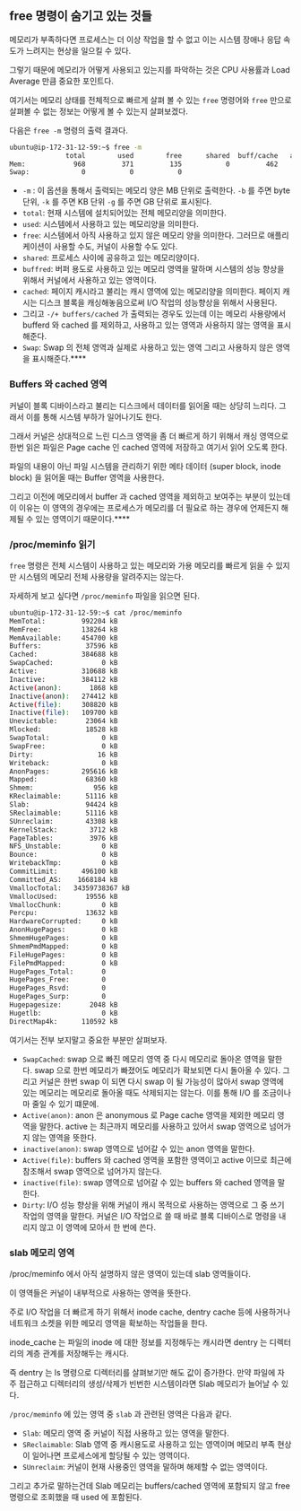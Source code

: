 ## free 명령이 숨기고 있는 것들

메모리가 부족하다면 프로세스는 더 이상 작업을 할 수 없고 이는 시스템 장애나 응답 속도가 느려지는 현상을 일으킬 수 있다.

그렇기 때문에 메모리가 어떻게 사용되고 있는지를 파악하는 것은 CPU 사용률과 Load Average 만큼 중요한 포인트다.

여기서는 메모리 상태를 전체적으로 빠르게 살펴 볼 수 있는 `free` 명령어와 `free` 만으로 살펴볼 수 없는 정보는 어떻게 볼 수 있는지 살펴보겠다.

다음은 `free -m` 명령의 출력 결과다.

```bash
ubuntu@ip-172-31-12-59:~$ free -m
              total        used        free      shared  buff/cache   available
Mem:            968         371         135           0         462         443
Swap:             0           0           0
```

- `-m` : 이 옵션을 통해서 출력되는 메모리 양은 MB 단위로 출력한다. `-b` 를 주면 byte 단위, `-k` 를 주면 KB 단위 `-g` 를 주면 GB 단위로 표시된다.
- `total`: 현재 시스템에 설치되어있는 전체 메모리양을 의미한다.
- `used`: 시스템에서 사용하고 있는 메모리양을 의미한다.
- `free`: 시스템에서 아직 사용하고 있지 않은 메모리 양을 의미한다. 그러므로 애플리케이션이 사용할 수도, 커널이 사용할 수도 있다.
- `shared`: 프로세스 사이에 공유하고 있는 메모리양이다.
- `buffred`: 버퍼 용도로 사용하고 있는 메모리 영역을 말하며 시스템의 성능 향상을 위해서 커널에서 사용하고 있는 영역이다.
- `cached`: 페이지 캐시라고 불리는 캐시 영역에 있는 메모리양을 의미한다. 페이지 캐시는 디스크 블록을 캐싱해놓음으로써 I/O 작업의 성능향상을 위해서 사용된다.
- 그리고 `-/+ buffers/cached` 가 출력되는 경우도 있는데 이는 메모리 사용량에서 bufferd 와 cached 를 제외하고, 사용하고 있는 영역과 사용하지 않는 영역을 표시해준다.
- `Swap`: Swap 의 전체 영역과 실제로 사용하고 있는 영역 그리고 사용하지 않은 영역을 표시해준다.****

### ****Buffers 와 cached 영역****

커널이 블록 디바이스라고 불리는 디스크에서 데이터를 읽어올 때는 상당히 느리다. 그래서 이를 통해 시스템 부하가 일어나기도 한다.  

 그래서 커널은 상대적으로 느린 디스크 영역을 좀 더 빠르게 하기 위해서 캐싱 영역으로 한번 읽은 파일은 Page cache 인 cached 영역에 저장하고 여기서 읽어 오도록 한다. 

파일의 내용이 아닌 파일 시스템을 관리하기 위한 메타 데이터 (super block, inode block) 을 읽어올 때는 Buffer 영역을 사용한다.

그리고 이전에 메모리에서 buffer 과 cached 영역을 제외하고 보여주는 부분이 있는데 이 이유는 이 영역의 경우에는 프로세스가 메모리를 더 필요로 하는 경우에 언제든지 해제될 수 있는 영역이기 때문이다.****

### /proc/meminfo 읽기

`free` 명령은 전체 시스템이 사용하고 있는 메모리와 가용 메모리를 빠르게 읽을 수 있지만 시스템의 메모리 전체 사용량을 알려주지는 않는다.

자세하게 보고 싶다면 `/proc/meminfo` 파일을 읽으면 된다.

```bash
ubuntu@ip-172-31-12-59:~$ cat /proc/meminfo
MemTotal:         992204 kB
MemFree:          138264 kB
MemAvailable:     454700 kB
Buffers:           37596 kB
Cached:           384688 kB
SwapCached:            0 kB
Active:           310688 kB
Inactive:         384112 kB
Active(anon):       1868 kB
Inactive(anon):   274412 kB
Active(file):     308820 kB
Inactive(file):   109700 kB
Unevictable:       23064 kB
Mlocked:           18528 kB
SwapTotal:             0 kB
SwapFree:              0 kB
Dirty:                16 kB
Writeback:             0 kB
AnonPages:        295616 kB
Mapped:            68360 kB
Shmem:               956 kB
KReclaimable:      51116 kB
Slab:              94424 kB
SReclaimable:      51116 kB
SUnreclaim:        43308 kB
KernelStack:        3712 kB
PageTables:         3976 kB
NFS_Unstable:          0 kB
Bounce:                0 kB
WritebackTmp:          0 kB
CommitLimit:      496100 kB
Committed_AS:    1668184 kB
VmallocTotal:   34359738367 kB
VmallocUsed:       19556 kB
VmallocChunk:          0 kB
Percpu:            13632 kB
HardwareCorrupted:     0 kB
AnonHugePages:         0 kB
ShmemHugePages:        0 kB
ShmemPmdMapped:        0 kB
FileHugePages:         0 kB
FilePmdMapped:         0 kB
HugePages_Total:       0
HugePages_Free:        0
HugePages_Rsvd:        0
HugePages_Surp:        0
Hugepagesize:       2048 kB
Hugetlb:               0 kB
DirectMap4k:      110592 kB
```

여기서는 전부 보지말고 중요한 부분만 살펴보자.

- `SwapCached`: swap 으로 빠진 메모리 영역 중 다시 메모리로 돌아온 영역을 말한다. swap 으로 한번 메모리가 빠졌어도 메모리가 확보되면 다시 돌아올 수 있다. 그리고 커널은 한번 swap 이 되면 다시 swap 이 될 가능성이 많아서 swap 영역에 있는 메모리는 메모리로 돌아올 때도 삭제되지는 않는다. 이를 통해 I/O 를 조금이나마 줄일 수 있기 떄문에.
- `Active(anon)`: anon 은 anonymous 로 Page cache 영역을 제외한 메모리 영역을 말한다. active 는 최근까지 메모리를 사용하고 있어서 swap 영역으로 넘어가지 않는 영역을 뜻한다.
- `inactive(anon)`: swap 영역으로 넘어갈 수 있는 anon 영역을 말한다.
- `Active(file)`: buffers 와 cached 영역을 포함한 영역이고 active 이므로 최근에 참조해서 swap 영역으로 넘어가지 않는다.
- `inactive(file)`: swap 영역으로 넘어갈 수 있는 buffers 와 cached 영역을 말한다.
- `Dirty`: I/O 성능 향상을 위해 커널이 캐시 목적으로 사용하는 영역으로 그 중 쓰기 작업의 영역을 말한다. 커널은 I/O 작업으로 쓸 때 바로 블록 디바이스로 명령을 내리지 않고 이 영역에 모아서 한 번에 쓴다.

### ****slab 메모리 영역****

/proc/meminfo 에서 아직 설명하지 않은 영역이 있는데 slab 영역들이다. 

이 영역들은 커널이 내부적으로 사용하는 영역을 뜻한다.

주로 I/O 작업을 더 빠르게 하기 위해서 inode cache, dentry cache 등에 사용하거나 네트워크 소켓을 위한 메모리 영역을 확보하는 작업들을 한다.

inode_cache 는 파일의 inode 에 대한 정보를 지정해두는 캐시라면 dentry 는 디렉터리의 계층 관계를 저장해두는 캐시다.

즉 dentry 는 ls 명령으로 디렉터리를 살펴보기만 해도 값이 증가한다. 만약 파일에 자주 접근하고 디렉터리의 생성/삭제가 빈번한 시스템이라면 Slab 메모리가 늘어날 수 있다.

`/proc/meminfo` 에 있는 영역 중 `slab` 과 관련된 영역은 다음과 같다. 

- `Slab`: 메모리 영역 중 커널이 직접 사용하고 있는 영역을 말한다.
- `SReclaimable`: Slab 영역 중 캐시용도로 사용하고 있는 영역이며 메모리 부족 현상이 일어나면 프로세스에게 할당될 수 있는 영역이다.
- `SUnreclaim`: 커널이 현재 사용중인 영역을 말하며 해제할 수 없는 영역이다.

그리고 추가로 말하는건데 Slab 메모리는 buffers/cached 영역에 포함되지 않고 free 명령으로 조회했을 때 used 에 포함된다.
